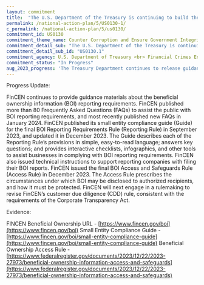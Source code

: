 ```yaml
---
layout: commitment
title:  "The U.S. Department of the Treasury is continuing to build the infrastructure and database for beneficial ownership reporting, and will issue further rulemakings to implement the CTA."
permalink: /national-action-plan/5/US0130-1/
c_permalink: /national-action-plan/5/us0130/
commitment_id: US0130
commitment_theme_name: Counter Corruption and Ensure Government Integrity and Accountability to the Public
commitment_detail_sub: "The U.S. Department of the Treasury is continuing to build the infrastructure and database for beneficial ownership reporting, and will issue further rulemakings to implement the CTA."
commitment_detail_sub_id: "US0130.1"
commitment_agency: U.S. Department of Treasury <br> Financial Crimes Enforcement Network
commitment_status: "In Progress"
aug_2023_progress: 'The Treasury Department continues to release guidance related to beneficial ownership information reporting and access on its dedicated site linked below. Since the release of NAP 5, updates to the public include informational videos about beneficial ownership reporting, answers to frequently asked questions, and key dates for reporting. Treasury officials have also testified before Congress on CTA implementation and participated in a public meeting with relevant stakeholders in law enforcement, financial institutions, and industry groups to ensure that small businesses understand the new beneficial ownership information reporting requirements and solicit feedback on CTA implementation.<br><br><a href="https://www.fincen.gov/boi">https://www.fincen.gov/boi</a>FinCEN CTA Congressional Testimony: Hearing Entitled: “Oversight of the Financial Crimes Enforcement Network (FinCEN) and the Office of Terrorism and Financial Intelligence (TFI)” - Financial Services Committee (house.gov): <a href="https://financialservices.house.gov/calendar/eventsingle.aspx?EventID=408719">https://financialservices.house.gov/calendar/eventsingle.aspx?EventID=408719</a><br><br>Treasury Outreach Event:<br>READOUT: Treasury Officials Visit Kentucky and Ohio to Meet with Financial Institutions, Hold FinCEN Exchange on Combatting Fentanyl Trafficking - FinCEN.gov: <a href="https://www.fincen.gov/news/news-releases/readout-treasury-officials-visit-kentucky-and-ohio-meet-financial-institutions">https://www.fincen.gov/news/news-releases/readout-treasury-officials-visit-kentucky-and-ohio-meet-financial-institutions</a>'
---
```

Progress Update: 

FinCEN continues to provide guidance materials about the beneficial ownership information (BOI) reporting requirements.  FinCEN published more than 80 Frequently Asked Questions (FAQs) to assist the public with BOI reporting requirements, and most recently published new FAQs in January 2024.  FinCEN published its small entity compliance guide (Guide) for the final BOI Reporting Requirements Rule (Reporting Rule) in September 2023, and updated it in December 2023.  The Guide describes each of the Reporting Rule’s provisions in simple, easy-to-read language; answers key questions; and provides interactive checklists, infographics, and other tools to assist businesses in complying with BOI reporting requirements.  FinCEN also issued technical instructions to support reporting companies with filing their BOI reports.  FinCEN issued the final BOI Access and Safeguards Rule (Access Rule) in December 2023.  The Access Rule prescribes the circumstances under which BOI may be disclosed to authorized recipients, and how it must be protected.  FinCEN will next engage in a rulemaking to revise FinCEN’s customer due diligence (CDD) rule, consistent with the requirements of the Corporate Transparency Act.

Evidence: 

FINCEN Beneficial Ownership URL - [https://www.fincen.gov/boi](https://www.fincen.gov/boi)
Small Entity Compliance Guide - [https://www.fincen.gov/boi/small-entity-compliance-guide](https://www.fincen.gov/boi/small-entity-compliance-guide)
Beneficial Ownership Access Rule - [https://www.federalregister.gov/documents/2023/12/22/2023-27973/beneficial-ownership-information-access-and-safeguards](https://www.federalregister.gov/documents/2023/12/22/2023-27973/beneficial-ownership-information-access-and-safeguards)


